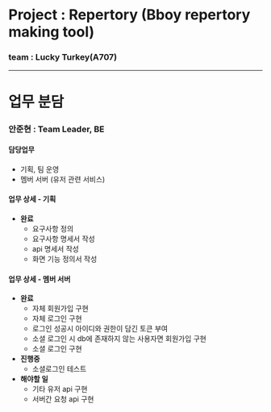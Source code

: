# Project : Repertory (Bboy repertory making tool)

### team : Lucky Turkey(A707)

---

# 업무 분담

### 안준현 : Team Leader, BE

#### 담당업무

- 기획, 팀 운영
- 멤버 서버 (유저 관련 서비스)


#### 업무 상세 - 기획

- **완료**
    - 요구사항 정의
    - 요구사항 명세서 작성
    - api 명세서 작성
    - 화면 기능 정의서 작성

#### 업무 상세 - 멤버 서버

- **완료**
    - 자체 회원가입 구현
    - 자체 로그인 구현
    - 로그인 성공시 아이디와 권한이 담긴 토큰 부여
    - 소셜 로그인 시 db에 존재하지 않는 사용자면 회원가입 구현
    - 소셜 로그인 구현
- **진행중**
    - 소셜로그인 테스트
- **해야할 일**
    - 기타 유저 api 구현
    - 서버간 요청 api 구현
